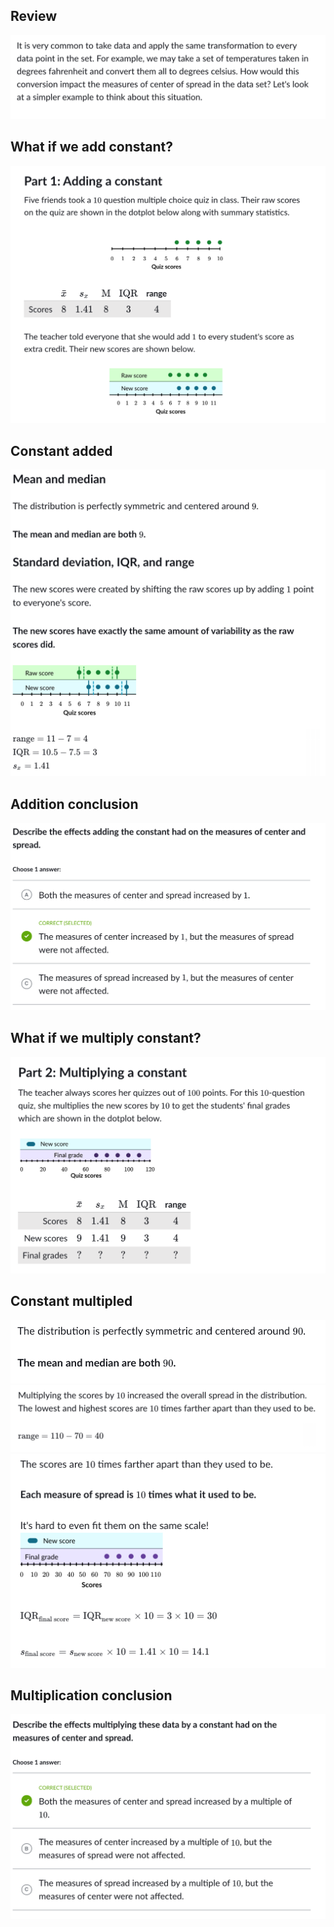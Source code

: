 ## Review
![](review.png)
## What if we add constant?
![](add-constant.png)
## Constant added
![](constant-added.png)
## Addition conclusion
![](addition-conclusion.png)
## What if we multiply constant?
![](multiply-constant.png)
## Constant multipled
![](constant-multiplied-1.png)
![](constant-multiplied-2.png)
![](constant-multiplied-3.png)
## Multiplication conclusion
![](multiplication-conclusion.png)
